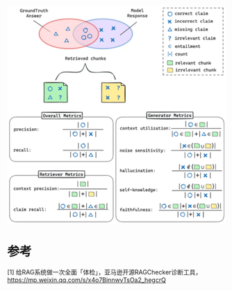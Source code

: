 ![](.01_评估指标_images/评估指标.png)

# 参考

[1] 给RAG系统做一次全面「体检」，亚马逊开源RAGChecker诊断工具，https://mp.weixin.qq.com/s/x4o7BinnwvTsOa2_hegcrQ